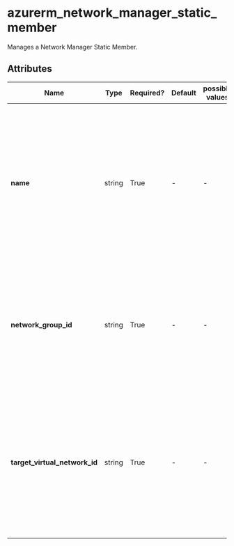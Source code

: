 # azurerm_network_manager_static_member

Manages a Network Manager Static Member.

## Attributes

| Name | Type | Required? | Default  | possible values | Description |
| ---- | ---- | --------- | -------- | ----------- | ----------- |
| **name** | string | True | -  |  -  | Specifies the name which should be used for this Network Manager Static Member. Changing this forces a new Network Manager Static Member to be created. | 
| **network_group_id** | string | True | -  |  -  | Specifies the ID of the Network Manager Group. Changing this forces a new Network Manager Static Member to be created. | 
| **target_virtual_network_id** | string | True | -  |  -  | Specifies the Resource ID of the Virtual Network using as the Static Member. Changing this forces a new Network Manager Static Member to be created. | 

